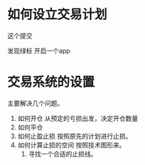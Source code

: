 # 如何设立交易计划
这个提交

发现绿标
开启一个app
# 交易系统的设置

主要解决几个问题。
1. 如何开仓
    从预定的亏损出发，决定开仓数量
2. 如何平仓
3. 如何止盈止损
    按照原先的计划进行止损。
4. 如何计算止损的空间
    按照技术图形来。
    1. 寻找一个合适的止损线。
  
